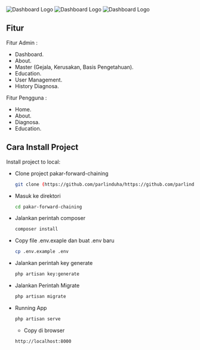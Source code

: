 <img src="https://github.com/parlinduha/my-image/blob/main/pakar-forward-chaining/6.png"  alt="Dashboard Logo">

<img src="https://github.com/parlinduha/my-image/blob/main/pakar-forward-chaining/1.png"  alt="Dashboard Logo">
<img src="https://github.com/parlinduha/my-image/blob/main/pakar-forward-chaining/9.png"  alt="Dashboard Logo">

## Fitur

Fitur Admin :

- Dashboard.
- About.
- Master (Gejala, Kerusakan, Basis Pengetahuan).
- Education.
- User Management.
- History Diagnosa.


Fitur Pengguna :

- Home.
- About.
- Diagnosa.
- Education.



## Cara Install Project

Install project to local:

- Clone project pakar-forward-chaining
  ````bash
  git clone (https://github.com/parlinduha/https://github.com/parlinduha/pakar-forward-chaining.git)
  ````
- Masuk ke direktori
  ````bash
  cd pakar-forward-chaining
  ````
- Jalankan perintah composer
  ````bash
  composer install
  ````
- Copy file .env.exaple dan buat .env baru
  ````bash
  cp .env.example .env
  ````
- Jalankan perintah key generate
  ````bash
  php artisan key:generate
  ````
- Jalankan Perintah Migrate
  ````bash
  php artisan migrate
  ````
- Running App
  ````bash
  php artisan serve
  ````
  - Copy di browser
  ````bash
  http://localhost:8000
  ````
